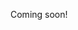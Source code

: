 Coming soon!

<!--

https://www.youtube.com/playlist?list=PLyQSN7X0ro203puVhQsmCj9qhlFQ-As8e
https://www.youtube.com/watch?v=tj4JwDfxVy8&list=PLyQSN7X0ro23NUN9RYBP5xdBYoiv2_5y2
https://news.ycombinator.com/item?id=18217762
https://news.ycombinator.com/item?id=21858866

-->
